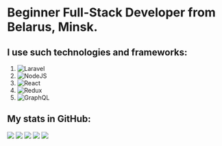 # Beginner Full-Stack Developer from Belarus, Minsk.
## I use such technologies and frameworks:
1. ![Laravel](https://img.shields.io/badge/laravel-%23FF2D20.svg?style=for-the-badge&logo=laravel&logoColor=white)
2. ![NodeJS](https://img.shields.io/badge/node.js-6DA55F?style=for-the-badge&logo=node.js&logoColor=white)
3. ![React](https://img.shields.io/badge/react-%2320232a.svg?style=for-the-badge&logo=react&logoColor=%2361DAFB)
4. ![Redux](https://img.shields.io/badge/redux-%23593d88.svg?style=for-the-badge&logo=redux&logoColor=white)
5. ![GraphQL](https://img.shields.io/badge/-GraphQL-E10098?style=for-the-badge&logo=graphql&logoColor=white)

## My stats in GitHub:
![](http://github-profile-summary-cards.vercel.app/api/cards/profile-details?username=abobus-2288&theme=github_dark)
![](http://github-profile-summary-cards.vercel.app/api/cards/repos-per-language?username=abobus-2288&theme=github_dark) ![](http://github-profile-summary-cards.vercel.app/api/cards/most-commit-language?username=abobus-2288&theme=github_dark)
![](http://github-profile-summary-cards.vercel.app/api/cards/stats?username=abobus-2288&theme=github_dark) ![](http://github-profile-summary-cards.vercel.app/api/cards/productive-time?username=abobus-2288&theme=github_dark&utcOffset=8)
